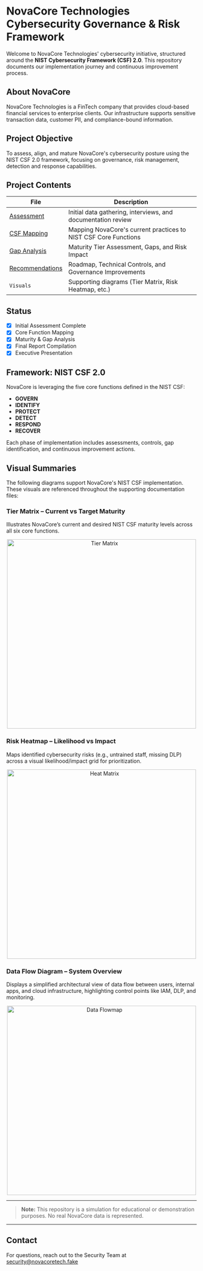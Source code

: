 # NovaCore Technologies <br> Cybersecurity Governance & Risk Framework

Welcome to NovaCore Technologies' cybersecurity initiative, structured around the **NIST Cybersecurity Framework (CSF) 2.0**. This repository documents our implementation journey and continuous improvement process.

## About NovaCore
NovaCore Technologies is a FinTech company that provides cloud-based financial services to enterprise clients. Our infrastructure supports sensitive transaction data, customer PII, and compliance-bound information.

## Project Objective
To assess, align, and mature NovaCore's cybersecurity posture using the NIST CSF 2.0 framework, focusing on governance, risk management, detection and response capabilities.

## Project Contents

| File | Description |
|------|-------------|
| [Assessment](https://github.com/Goodka7/GRC/blob/main/Assessment.md) | Initial data gathering, interviews, and documentation review |
| [CSF Mapping](https://github.com/Goodka7/GRC/blob/main/Csf_Mapping.md) | Mapping NovaCore's current practices to NIST CSF Core Functions |
| [Gap Analysis](https://github.com/Goodka7/GRC/blob/main/Gap_Analysis.md) | Maturity Tier Assessment, Gaps, and Risk Impact |
| [Recommendations](https://github.com/Goodka7/GRC/blob/main/Recommendations.md) | Roadmap, Technical Controls, and Governance Improvements |
| `Visuals` | Supporting diagrams (Tier Matrix, Risk Heatmap, etc.) |

## Status
- [x] Initial Assessment Complete
- [x] Core Function Mapping
- [x] Maturity & Gap Analysis
- [x] Final Report Compilation
- [x] Executive Presentation

## Framework: NIST CSF 2.0
NovaCore is leveraging the five core functions defined in the NIST CSF:

- **GOVERN**
- **IDENTIFY**
- **PROTECT**
- **DETECT**
- **RESPOND**
- **RECOVER**

Each phase of implementation includes assessments, controls, gap identification, and continuous improvement actions.

## Visual Summaries
The following diagrams support NovaCore's NIST CSF implementation. These visuals are referenced throughout the supporting documentation files:

### Tier Matrix – Current vs Target Maturity
Illustrates NovaCore’s current and desired NIST CSF maturity levels across all six core functions.
<div align="center">
<img alt="Tier Matrix" src="https://github.com/user-attachments/assets/bb7fdf41-de4f-40c1-bc61-4cd336ebfbf2" width="500">
</div>

### Risk Heatmap – Likelihood vs Impact
Maps identified cybersecurity risks (e.g., untrained staff, missing DLP) across a visual likelihood/impact grid for prioritization.

<div align="center">
<img alt="Heat Matrix" src="https://github.com/user-attachments/assets/f1f3f57d-5c75-42c9-8446-3a23029545d9" width="500">
</div>

### Data Flow Diagram – System Overview
Displays a simplified architectural view of data flow between users, internal apps, and cloud infrastructure, highlighting control points like IAM, DLP, and monitoring.

<div align="center">
<img alt="Data Flowmap" src="https://github.com/user-attachments/assets/171cb0b4-3e79-455b-a509-77ca04468c8e" width="500">
</div>

---

> **Note:** This repository is a simulation for educational or demonstration purposes. No real NovaCore data is represented.

---

## Contact
For questions, reach out to the Security Team at security@novacoretech.fake

